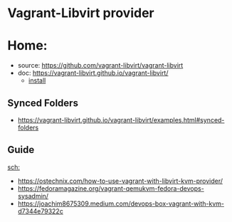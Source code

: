 # Vagrant-Libvirt provider
# Home:
- source: https://github.com/vagrant-libvirt/vagrant-libvirt
- doc: https://vagrant-libvirt.github.io/vagrant-libvirt/
  - [install](https://vagrant-libvirt.github.io/vagrant-libvirt/installation.html)

## Synced Folders
- https://vagrant-libvirt.github.io/vagrant-libvirt/examples.html#synced-folders

## Guide
[sch:](https://www.google.com/search?q=vagrant+qemu+kvm)
- https://ostechnix.com/how-to-use-vagrant-with-libvirt-kvm-provider/
- https://fedoramagazine.org/vagrant-qemukvm-fedora-devops-sysadmin/
- https://joachim8675309.medium.com/devops-box-vagrant-with-kvm-d7344e79322c
